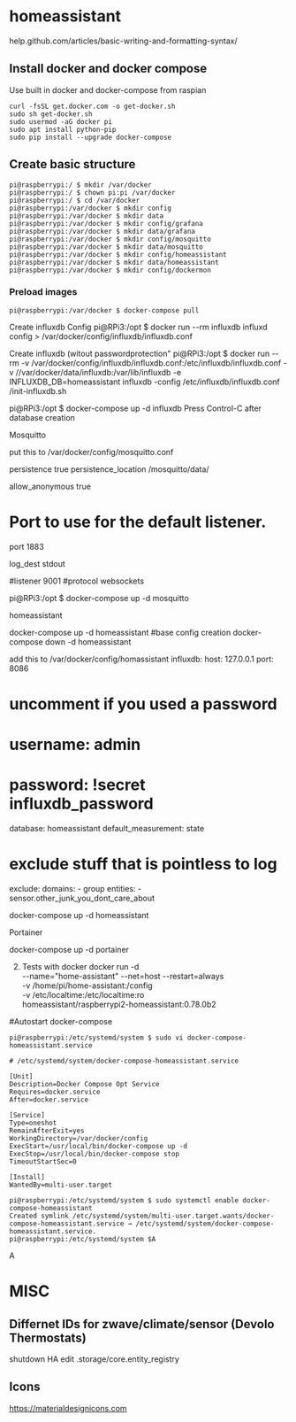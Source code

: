 # homeassistant
help.github.com/articles/basic-writing-and-formatting-syntax/
## Install docker and docker compose
Use built in docker and docker-compose from raspian
```
curl -fsSL get.docker.com -o get-docker.sh
sudo sh get-docker.sh
sudo usermod -aG docker pi
sudo apt install python-pip
sudo pip install --upgrade docker-compose
```
## Create basic structure
```
pi@raspberrypi:/ $ mkdir /var/docker
pi@raspberrypi:/ $ chown pi:pi /var/docker
pi@raspberrypi:/ $ cd /var/docker
pi@raspberrypi:/var/docker $ mkdir config
pi@raspberrypi:/var/docker $ mkdir data
pi@raspberrypi:/var/docker $ mkdir config/grafana
pi@raspberrypi:/var/docker $ mkdir data/grafana
pi@raspberrypi:/var/docker $ mkdir config/mosquitto
pi@raspberrypi:/var/docker $ mkdir data/mosquitto
pi@raspberrypi:/var/docker $ mkdir config/homeassistant
pi@raspberrypi:/var/docker $ mkdir data/homeassistant
pi@raspberrypi:/var/docker $ mkdir config/dockermon
```

### Preload images
```
pi@raspberrypi:/var/docker $ docker-compose pull
```

Create influxdb Config
pi@RPi3:/opt $ docker run --rm influxdb influxd config > /var/docker/config/influxdb/influxdb.conf

Create influxdb (witout passwordprotection"
pi@RPi3:/opt $ docker run --rm -v /var/docker/config/influxdb/influxdb.conf:/etc/influxdb/influxdb.conf -v //var/docker/data/influxdb:/var/lib/influxdb -e INFLUXDB_DB=homeassistant influxdb -config /etc/influxdb/influxdb.conf /init-influxdb.sh


pi@RPi3:/opt $ docker-compose up -d influxdb
Press Control-C after database creation



Mosquitto 

put this to /var/docker/config/mosquitto.conf

persistence true
persistence_location /mosquitto/data/

allow_anonymous true

# Port to use for the default listener.
port 1883

log_dest stdout

#listener 9001
#protocol websockets

pi@RPi3:/opt $ docker-compose up -d mosquitto


homeassistant 

 docker-compose up -d homeassistant #base config creation
 docker-compose down -d homeassistant


add this to /var/docker/config/homassistant
influxdb:
  host: 127.0.0.1
  port: 8086
# uncomment if you used a password
#  username: admin  
#  password: !secret influxdb_password
  database: homeassistant
  default_measurement: state
# exclude stuff that is pointless to log
  exclude: 
    domains:
      - group 
    entities:
      - sensor.other_junk_you_dont_care_about

docker-compose up -d homeassistant


Portainer

docker-compose up -d portainer

2. Tests with docker
   docker run -d \
  --name="home-assistant" --net=host --restart=always \
  -v /home/pi/home-assistant:/config \
  -v /etc/localtime:/etc/localtime:ro \
  homeassistant/raspberrypi2-homeassistant:0.78.0b2



#Autostart docker-compose


```
pi@raspberrypi:/etc/systemd/system $ sudo vi docker-compose-homeassistant.service
```

```
# /etc/systemd/system/docker-compose-homeassistant.service

[Unit]
Description=Docker Compose Opt Service
Requires=docker.service
After=docker.service

[Service]
Type=oneshot
RemainAfterExit=yes
WorkingDirectory=/var/docker/config
ExecStart=/usr/local/bin/docker-compose up -d
ExecStop=/usr/local/bin/docker-compose stop
TimeoutStartSec=0

[Install]
WantedBy=multi-user.target
```

```
pi@raspberrypi:/etc/systemd/system $ sudo systemctl enable docker-compose-homeassistant
Created symlink /etc/systemd/system/multi-user.target.wants/docker-compose-homeassistant.service → /etc/systemd/system/docker-compose-homeassistant.service.
pi@raspberrypi:/etc/systemd/system $A
```

A

# MISC
## Differnet IDs for zwave/climate/sensor (Devolo Thermostats)
shutdown HA
edit  .storage/core.entity_registry
## Icons
https://materialdesignicons.com
